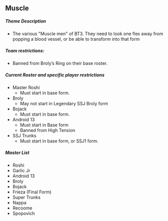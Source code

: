 ## Muscle

##### Theme Description
- The various "Muscle men" of BT3. They need to look one flex away from popping a blood vessel, or be able to transform into that form

##### Team restrictions:
  - Banned from Broly’s Ring on their base roster.

##### Current Roster and specific player restrictions

- Master Roshi
  - Must start in base form. 
- Broly
  - May not start in Legendary SSJ Broly form
- Bojack
  - Must start in base form. 
- Android 13
  - Must start in Base form
  - Banned from High Tension
- SSJ Trunks
  - Must start in base form, or SSJ1 form. 
  
##### Master List
- Roshi
- Garlic Jr
- Android 13
- Broly
- Bojack
- Frieza (Final Form)
- Super Trunks
- Nappa
- Recoome
- Spopovich
